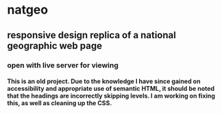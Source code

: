 # natgeo
## responsive design replica of a national geographic web page
### open with live server for viewing
#### This is an old project. Due to the knowledge I have since gained on accessibility and appropriate use of semantic HTML, it should be noted that the headings are incorrectly skipping levels. I am working on fixing this, as well as cleaning up the CSS.
